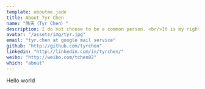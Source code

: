 ```yaml
---
template: aboutme.jade
title: About Tyr Chen
name: "陈天（Tyr Chen）"
description: I do not choose to be a common person. <br/>It is my right to be uncommon—if I can. <br/>I seek opportunity — not security. <br/>I do not wish to be a kept citizen, <br/>humbled and dulled by having the state look after me. <br/>I want to take the calculated risk, <br/>to dream and to build, <br/>to fail and to succeed.
avatar: "/assets/img/tyr.jpg"
email: "tyr.chen at google mail service"
github: "http://github.com/tyrchen"
linkedin: "http://linkedin.com/in/tyrchen/"
weibo: "http://weibo.com/tchen82"
which: "about"
---
```


Hello world